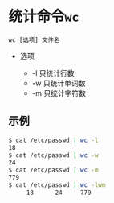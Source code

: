 # 统计命令`wc`

`wc [选项] 文件名`

- 选项

  - -l	只统计行数
  - -w	只统计单词数
  - -m	只统计字符数



## 示例

```bash
$ cat /etc/passwd | wc -l
18
$ cat /etc/passwd | wc -w
24
$ cat /etc/passwd | wc -m
779
$ cat /etc/passwd | wc -lwm
     18      24     779
```

